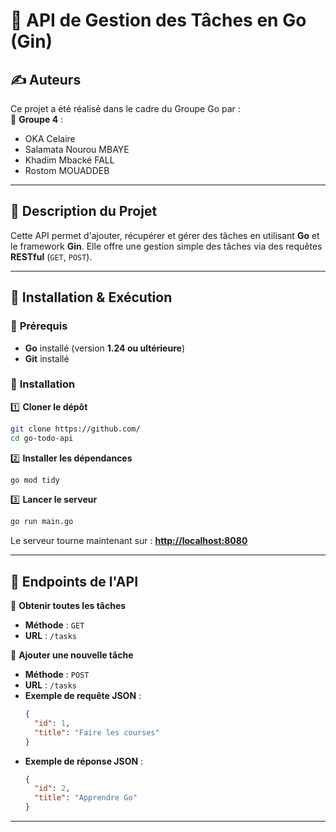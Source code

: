 # 📌 API de Gestion des Tâches en Go (Gin)

## ✍️ **Auteurs**
Ce projet a été réalisé dans le cadre du Groupe Go par :  
👥 **Groupe 4** : 
- OKA Celaire
- Salamata Nourou MBAYE
- Khadim Mbacké FALL
- Rostom MOUADDEB


---

## 📝 Description du Projet
Cette API permet d'ajouter, récupérer et gérer des tâches en utilisant **Go** et le framework **Gin**. Elle offre une gestion simple des tâches via des requêtes **RESTful** (`GET`, `POST`).

---

## 🚀 Installation & Exécution

### 🔹 **Prérequis**
- **Go** installé (version **1.24 ou ultérieure**)
- **Git** installé

### 🔹 **Installation**

1️⃣ **Cloner le dépôt**
```sh
git clone https://github.com/
cd go-todo-api
```

2️⃣ **Installer les dépendances**
```sh
go mod tidy
```

3️⃣ **Lancer le serveur**
```sh
go run main.go
```
Le serveur tourne maintenant sur : **[http://localhost:8080](http://localhost:8080)**

---

## 🔗 **Endpoints de l'API**

📌 **Obtenir toutes les tâches**
- **Méthode** : `GET`
- **URL** : `/tasks`

📌 **Ajouter une nouvelle tâche**
- **Méthode** : `POST`
- **URL** : `/tasks`
- **Exemple de requête JSON** :
  ```json
  {
    "id": 1,
    "title": "Faire les courses"
  }
  ```
- **Exemple de réponse JSON** :
  ```json
  {
    "id": 2,
    "title": "Apprendre Go"
  }
  ```

---


